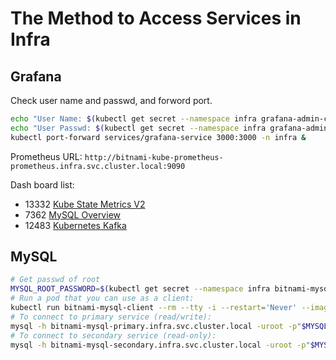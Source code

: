 
# The Method to Access Services in Infra

## Grafana

Check user name and passwd, and forword port.

```bash
echo "User Name: $(kubectl get secret --namespace infra grafana-admin-credentials -o jsonpath="{.data.GF_SECURITY_ADMIN_USER}" | base64 -d)"
echo "User Passwd: $(kubectl get secret --namespace infra grafana-admin-credentials -o jsonpath="{.data.GF_SECURITY_ADMIN_PASSWORD}" | base64 -d)"
kubectl port-forward services/grafana-service 3000:3000 -n infra &
```

Prometheus URL: `http://bitnami-kube-prometheus-prometheus.infra.svc.cluster.local:9090`

Dash board list:

* 13332 [Kube State Metrics V2](https://grafana.com/grafana/dashboards/13332-kube-state-metrics-v2/)
* 7362  [MySQL Overview](https://grafana.com/grafana/dashboards/7362-mysql-overview/)
* 12483 [Kubernetes Kafka](https://grafana.com/grafana/dashboards/12483-kubernetes-kafka/)

## MySQL

```bash
# Get passwd of root
MYSQL_ROOT_PASSWORD=$(kubectl get secret --namespace infra bitnami-mysql -o jsonpath="{.data.mysql-root-password}" | base64 -d)
# Run a pod that you can use as a client:
kubectl run bitnami-mysql-client --rm --tty -i --restart='Never' --image  docker.io.registry.jingtao.fun/bitnami/mysql:8.0.30-debian-11-r15 --namespace infra --env MYSQL_ROOT_PASSWORD=$MYSQL_ROOT_PASSWORD --command -- bash
# To connect to primary service (read/write):
mysql -h bitnami-mysql-primary.infra.svc.cluster.local -uroot -p"$MYSQL_ROOT_PASSWORD"
# To connect to secondary service (read-only):
mysql -h bitnami-mysql-secondary.infra.svc.cluster.local -uroot -p"$MYSQL_ROOT_PASSWORD"
```
